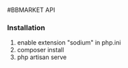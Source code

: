#BBMARKET API
### Installation
1. enable extension "sodium" in php.ini
2. composer install
3. php artisan serve
